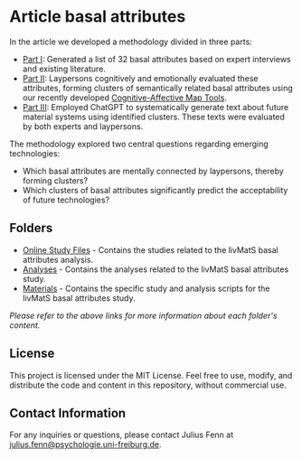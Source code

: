 # Article basal attributes

In the article we developed a methodology divided in three parts:
- [Part I](https://github.com/FennStatistics/Article_BasalAttributes/tree/main/Analyses/part_I): Generated a list of 32 basal attributes based on expert interviews and existing literature.
- [Part II](https://github.com/FennStatistics/Article_BasalAttributes/tree/main/Analyses/part_II): Laypersons cognitively and emotionally evaluated these attributes, forming clusters of semantically related basal attributes using our recently developed [Cognitive-Affective Map Tools](https://github.com/Camel-app).
- [Part III](https://github.com/FennStatistics/Article_BasalAttributes/tree/main/Analyses/part_III): Employed ChatGPT to systematically generate text about future material systems using identified clusters. These texts were evaluated by both experts and laypersons.


The methodology explored two central questions regarding emerging technologies:
 - Which basal attributes are mentally connected by laypersons, thereby forming clusters?
 - Which clusters of basal attributes significantly predict the acceptability of future technologies?


## Folders
- [Online Study Files](https://github.com/FennStatistics/Article_BasalAttributes/tree/main/Online%20Study%20Files) - Contains the studies related to the livMatS basal attributes analysis.
- [Analyses](https://github.com/FennStatistics/Article_BasalAttributes/tree/main/Analyses) - Contains the analyses related to the livMatS basal attributes study.
- [Materials](https://github.com/FennStatistics/Article_BasalAttributes/tree/main/Materials) - Contains the specific study and analysis scripts for the livMatS basal attributes study.


*Please refer to the above links for more information about each folder's content.*


## License

This project is licensed under the MIT License. Feel free to use, modify, and distribute the code and content in this repository, without commercial use.


## Contact Information

For any inquiries or questions, please contact Julius Fenn at [julius.fenn@psychologie.uni-freiburg.de](mailto:julius.fenn@psychologie.uni-freiburg.de).